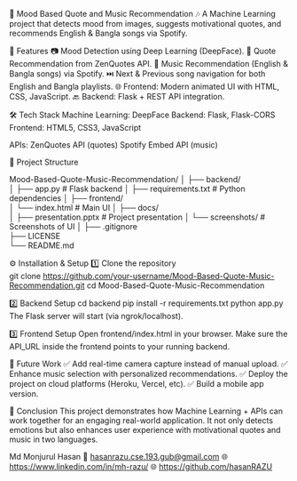 📌 Mood Based Quote and Music Recommendation
🎶 A Machine Learning project that detects mood from images, suggests motivational quotes, and recommends English & Bangla songs via Spotify.

🚀 Features
	📷 Mood Detection using Deep Learning (DeepFace).
	📝 Quote Recommendation from ZenQuotes API.
	🎵 Music Recommendation (English & Bangla songs) via Spotify.
	⏭️ Next & Previous song navigation for both English and Bangla playlists.
	🌐 Frontend: Modern animated UI with HTML, CSS, JavaScript.
	🔙 Backend: Flask + REST API integration.

🛠️ Tech Stack
	Machine Learning: DeepFace
	Backend: Flask, Flask-CORS
	Frontend: HTML5, CSS3, JavaScript

APIs:
	ZenQuotes API (quotes)
	Spotify Embed API (music)


📂 Project Structure

Mood-Based-Quote-Music-Recommendation/
│
├── backend/                
│   ├── app.py              # Flask backend
│   ├── requirements.txt    # Python dependencies
│
├── frontend/               
│   └── index.html          # Main UI
│
├── docs/                   
│   ├── presentation.pptx   # Project presentation
│   └── screenshots/        # Screenshots of UI
│
├── .gitignore              
├── LICENSE                 
└── README.md   


⚙️ Installation & Setup
1️⃣  Clone the repository    
	git clone https://github.com/your-username/Mood-Based-Quote-Music-Recommendation.git
	cd Mood-Based-Quote-Music-Recommendation

2️⃣ Backend Setup
	cd backend
	pip install -r requirements.txt
	python app.py
The Flask server will start (via ngrok/localhost).

3️⃣ Frontend Setup
Open frontend/index.html in your browser.
Make sure the API_URL inside the frontend points to your running backend.

🔮 Future Work
	✅ Add real-time camera capture instead of manual upload.
	✅ Enhance music selection with personalized recommendations.
	✅ Deploy the project on cloud platforms (Heroku, Vercel, etc).
	✅ Build a mobile app version.


📝 Conclusion
	This project demonstrates how Machine Learning + APIs can work together for an engaging real-world application.
	It not only detects emotions but also enhances user experience with motivational quotes and music in two languages.


Md Monjurul Hasan
📧 hasanrazu.cse.193.gub@gmail.com
🌐 https://www.linkedin.com/in/mh-razu/
🌐 https://github.com/hasanRAZU





        

